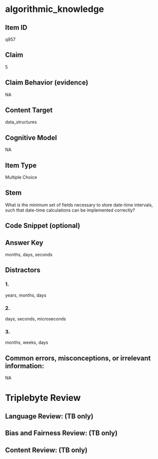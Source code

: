 # algorithmic_knowledge

## Item ID
q957

## Claim
5

## Claim Behavior (evidence)
NA

## Content Target
data_structures

## Cognitive Model
NA

## Item Type
Multiple Choice

## Stem
What is the minimum set of fields necessary to store date-time intervals, such that date-time calculations can be implemented correctly?

## Code Snippet (optional)


## Answer Key
months, days, seconds

## Distractors

### 1.
years, months, days

### 2.
days, seconds, microseconds

### 3.
months, weeks, days

## Common errors, misconceptions, or irrelevant information:
NA

# Triplebyte Review


## Language Review: (TB only)


## Bias and Fairness Review: (TB only)


## Content Review: (TB only)

